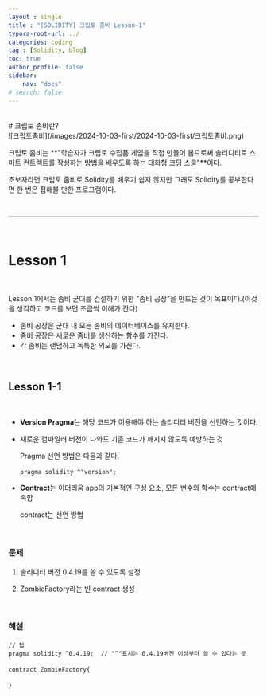 ```yaml
---
layout : single
title : "[SOLIDITY] 크립토 좀비 Lesson-1"
typora-root-url: ../
categories: coding
tag : [Solidity, blog]
toc: true
author_profile: false
sidebar:
    nav: "docs"
# search: false  
---
```

<br>
# 크립토 좀비란?
<br>
<https://cryptozombies.io>
![크립토좀비](/images/2024-10-03-first/2024-10-03-first/크립토좀비.png)

크립토 좀비는 **"학습자가 크립토 수집품 게임을 직접 만들어 봄으로써 솔리디티로 스마트 컨트렉트를 작성하는 방법을 배우도록 하는 대화형 코딩 스쿨"**이다.

초보자라면 크립토 좀비로 Solidity를 배우기 쉽지 않지만 그래도 Solidity를 공부한다면 한 번은 접해볼 만한 프로그램이다.

<br>

***

<br>

# Lesson 1

<br>

Lesson 1에서는 좀비 군대를 건설하기 위한 "좀비 공장"을 만드는 것이 목표이다.(이것을 생각하고 코드를 보면 조금씩 이해가 간다)

* 좀비 공장은 군대 내 모든 좀비의 데이터베이스를 유지한다.
* 좀비 공장은 새로운 좀비를 생산하는 함수를 가진다.
* 각 좀비는 랜덤하고 독특한 외모를 가진다.

<br>

## Lesson 1-1

<br>

- **Version Pragma**는 해당 코드가 이용해야 하는 솔리디티 버전을 선언하는 것이다.

- 새로운 컴파일러 버전이 나와도 기존 코드가 깨지지 않도록 예방하는 것

  

  Pragma 선언 방법은 다음과 같다.

  ```solidity
  pragma solidity ^"version";
  ```

  

- **Contract**는 이더리움 app의 기본적인 구성 요소, 모든 변수와 함수는 contract에 속함

  contract는 선언 방법

<br>

### 문제

1. 솔리디티 버전 0.4.19를 쓸 수 있도록 설정

2. ZombieFactory라는 빈 contract 생성

   <br>

### 해설

```solidity
// 답
pragma solidity ^0.4.19;  // "^"표시는 0.4.19버전 이상부터 쓸 수 있다는 뜻

contract ZombieFactory{

}

```


